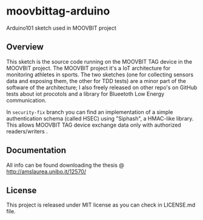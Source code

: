 

# moovbittag-arduino
Arduino101 sketch used in MOOVBIT project

## Overview

This sketch is the source code running on the MOOVBIT TAG device in the MOOVBIT project. The MOOVBIT project it's a IoT architecture for monitoring athletes in sports. The two sketches (one for collecting sensors data and exposing them, the other for TDD tests) are a minor part of the software of the architecture; I also freely released on other repo's on GitHub tests about iot procotols and a library for Blueetoth Low Energy communication. 

In `security-fix` branch you can find an implementation of a simple authentication schema (called HSEC) using "Siphash", a HMAC-like library. This allows MOOVBIT TAG device exchange data only with authorized readers/writers .



## Documentation

All info can be found downloading the thesis @ http://amslaurea.unibo.it/12570/


## License

This project is released under MIT license as you can check in LICENSE.md file.
